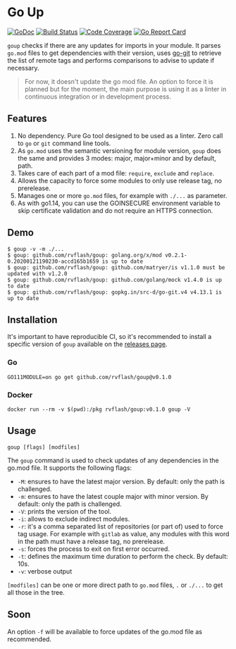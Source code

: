 # Go Up

[![GoDoc](https://godoc.org/github.com/rvflash/goup?status.svg)](https://godoc.org/github.com/rvflash/goup)
[![Build Status](https://img.shields.io/travis/rvflash/goup.svg)](https://travis-ci.org/rvflash/goup)
[![Code Coverage](https://img.shields.io/codecov/c/github/rvflash/goup.svg)](http://codecov.io/github/rvflash/goup?branch=master)
[![Go Report Card](https://goreportcard.com/badge/github.com/rvflash/goup)](https://goreportcard.com/report/github.com/rvflash/goup)


`goup` checks if there are any updates for imports in your module.
It parses `go.mod` files to get dependencies with their version, uses [go-git](https://github.com/src-d/go-git) to retrieve the list of remote tags and performs comparisons to advise to update if necessary.

> For now, it doesn't update the go mod file. An option to force it is planned but for the moment,
> the main purpose is using it as a linter in continuous integration or in development process.


## Features

1. No dependency. Pure Go tool designed to be used as a linter. Zero call to `go` or `git` command line tools.
1. As `go.mod` uses the semantic versioning for module version, `goup` does the same and provides 3 modes: major, major+minor and by default, path. 
1. Takes care of each part of a mod file: `require`, `exclude` and `replace`.
1. Allows the capacity to force some modules to only use release tag, no prerelease.
1. Manages one or more `go.mod` files, for example with `./...` as parameter. 
1. As with go1.14, you can use the GOINSECURE environment variable to skip certificate validation and do
not require an HTTPS connection.


## Demo

```shell script
$ goup -v -m ./...
$ goup: github.com/rvflash/goup: golang.org/x/mod v0.2.1-0.20200121190230-accd165b1659 is up to date
$ goup: github.com/rvflash/goup: github.com/matryer/is v1.1.0 must be updated with v1.2.0
$ goup: github.com/rvflash/goup: github.com/golang/mock v1.4.0 is up to date
$ goup: github.com/rvflash/goup: gopkg.in/src-d/go-git.v4 v4.13.1 is up to date
```


## Installation

It's important to have reproducible CI, so it's recommended to install a specific version of `goup` available
on the [releases page](https://github.com/rvflash/goup/releases).


### Go

```shell script
GO111MODULE=on go get github.com/rvflash/goup@v0.1.0
```

### Docker

```shell script
docker run --rm -v $(pwd):/pkg rvflash/goup:v0.1.0 goup -V
```

## Usage

```shell script
goup [flags] [modfiles]
```

The `goup` command is used to check updates of any dependencies in the go.mod file.
It supports the following flags:

* `-M`: ensures to have the latest major version. By default: only the path is challenged.
* `-m`: ensures to have the latest couple major with minor version. By default: only the path is challenged.
* `-V`: prints the version of the tool.
* `-i`: allows to exclude indirect modules.
* `-r`: it's a comma separated list of repositories (or part of) used to force tag usage.
For example with `gitlab` as value, any modules with this word in the path must have a release tag, no prerelease.  
* `-s`: forces the process to exit on first error occurred.
* `-t`: defines the maximum time duration to perform the check. By default: 10s. 
* `-v`: verbose output

`[modfiles]` can be one or more direct path to `go.mod` files, `.` or `./...` to get all those in the tree.


## Soon

An option `-f` will be available to force updates of the go.mod file as recommended.
